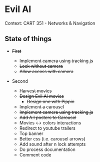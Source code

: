 # Evil AI

Context: CART 351 - Networks & Navigation

## State of things

- ~~First~~
    - ~~Implement camera using tracking.js~~
    - ~~Lock without camera~~
    - ~~Allow access with camera~~

- Second
    - ~~Harvest movies~~
    - ~~Design Evil AI movies~~
        - ~~Design one with Pippin~~
    - ~~Implement a carousel~~
    - ~~Implement camera using tracking.js~~
    - ~~Add A.I posters to Carousel~~
    - Movies <-> colors interactions
    - Redirect to youtube trailers
    - Top banner
    - Better css (i.e. carousel arrows)
    - Add sound after n lock attempts
    - Do process documentation
    - Comment code
